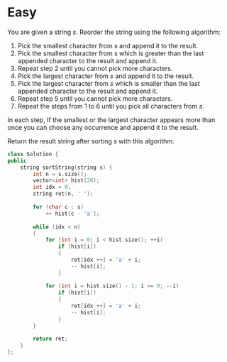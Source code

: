# Easy

You are given a string $s$. Reorder the string using the following algorithm:

1. Pick the smallest character from $s$ and append it to the result.
1. Pick the smallest character from $s$ which is greater than the last appended character to the result and append it.
1. Repeat step 2 until you cannot pick more characters.
1. Pick the largest character from $s$ and append it to the result.
1. Pick the largest character from $s$ which is smaller than the last appended character to the result and append it.
1. Repeat step 5 until you cannot pick more characters.
1. Repeat the steps from 1 to 6 until you pick all characters from $s$.

In each step, If the smallest or the largest character appears more than once you can choose any occurrence and append it to the result.

Return the result string after sorting $s$ with this algorithm.

```cpp
class Solution {
public:
    string sortString(string s) {
        int n = s.size();
        vector<int> hist(26);
        int idx = 0;
        string ret(n, ' ');
        
        for (char c : s)
            ++ hist[c - 'a'];
        
        while (idx < n)
        {
            for (int i = 0; i < hist.size(); ++i)
                if (hist[i])
                {
                    ret[idx ++] = 'a' + i;
                    -- hist[i];
                }
            
            for (int i = hist.size() - 1; i >= 0; --i)
                if (hist[i])
                {
                    ret[idx ++] = 'a' + i;
                    -- hist[i];
                }
        }
        
        return ret;
    }
};
```
